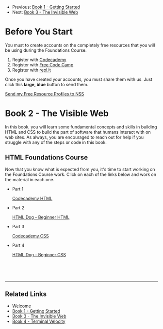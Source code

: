 <nav>
    <ul class="list list--books">
        <li class="left">
            <span>Previous:</span> <a href="../book-1-your-computer">Book 1 - Getting Started</a>
        </li>
        <li class="right">
            <span>Next:</span> <a href="../book-3-the-invisible-web">Book 3 - The Invisible Web</a>
        </li>
    </ul>
</nav>

# Before You Start

You must to create accounts on the completely free resources that you will be using during the Foundations Course.

1. Register with [Codecademy](https://www.codecademy.com/register)
1. Register with [Free Code Camp](https://www.freecodecamp.org/signin)
1. Register with [repl.it](https://repl.it/signup)

Once you have created your accounts, you must share them with us. Just click this **large, blue** button to send them.

<div class="assessment">
    <a class="button blue"
       href="https://docs.google.com/forms/d/e/1FAIpQLScTx65ruOT4f6SDAnmTvcU1M2KZv_6fGsVXDxxOaGkUj9xnhQ/viewform?usp=sf_link"
       target="_blank">Send my Free Resource Profiles to NSS</a>
</div>

# Book 2 - The Visible Web

In this book, you will learn some fundamental concepts and skills in building HTML and CSS to build the part of software that humans interact with on web sites. As always, you are encouraged to reach out for help if you struggle with any of the steps or code in this book.

## HTML Foundations Course

Now that you know what is expected from you, it's time to start working on the Foundations Course work. Click on each of the links below and work on the material in each one.

<ul class="list list--doubleItems">
    <li class="listItem listItem--doubleItems">
        <p class="listItem__header">Part 1</p>
        <a href="./chapters/HTML_CODECADEMY.html">Codecademy HTML</a>
    </li>
    <li class="listItem listItem--doubleItems">
        <p class="listItem__header">Part 2</p>
        <a href="./chapters/HTML_DOG.html">HTML Dog - Beginner HTML</a>
    </li>
</ul>

<ul class="list list--doubleItems">
    <li class="listItem listItem--doubleItems">
        <p class="listItem__header">Part 3</p>
        <a href="./chapters/CSS_CODECADEMY.html">Codecademy CSS</a>
    </li>
    <li class="listItem listItem--doubleItems">
        <p class="listItem__header">Part 4</p>
        <a href="./chapters/CSS_DOG.html">HTML Dog - Beginner CSS</a>
    </li>
</ul>

<br/>
<br/>
<br/>

---

## Related Links

<ul>
    <li>
        <a href="../">Welcome</a>
    </li>
    <li>
        <a href="../book-1-your-computer/">Book 1 - Getting Started</a>
    </li>
    <li>
        <a href="../book-3-the-invisible-web/">Book 3 - The Invisible Web</a>
    </li>
    <li>
        <a href="../book-4-terminal-velocity/">Book 4 - Terminal Velocity</a>
    </li>
</ul>
